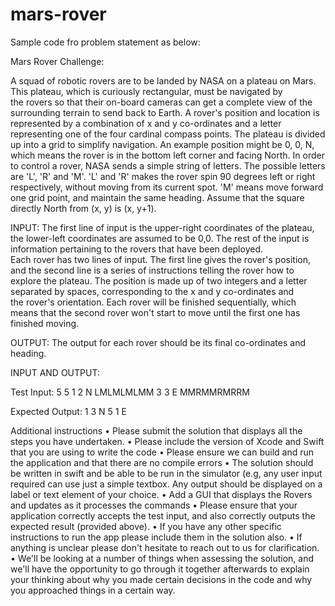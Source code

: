 # mars-rover

Sample code fro problem statement as below:

Mars Rover Challenge: 

A squad of robotic rovers are to be landed by NASA on a plateau on Mars. This plateau, which is curiously rectangular, must be navigated by the rovers so that their on-board cameras can get a complete view of the surrounding terrain to send back to Earth. A rover's position and location is represented by a combination of x and y co-ordinates and a letter representing one of the four cardinal compass points. The plateau is divided up into a grid to simplify navigation. An example position might be 0, 0, N, which means the rover is in the bottom left corner and facing North. In order to control a rover, NASA sends a simple string of letters. The possible letters are 'L', 'R' and 'M'. 'L' and 'R' makes the rover spin 90 degrees left or right respectively, without moving from its current spot. 'M' means move forward one grid point, and maintain the same heading.
Assume that the square directly North from (x, y) is (x, y+1).

INPUT:
The first line of input is the upper-right coordinates of the plateau, the lower-left coordinates are assumed to be 0,0.
The rest of the input is information pertaining to the rovers that have been deployed. Each rover has two lines of input. The first line gives the rover's position, and the second line is a series of instructions telling the rover how to explore the plateau. The position is made up of two integers and a letter separated by spaces, corresponding to the x and y co-ordinates and the rover's orientation.
Each rover will be finished sequentially, which means that the second rover won't start to move until the first one has finished moving.

OUTPUT:
The output for each rover should be its final co-ordinates and heading.

INPUT AND OUTPUT:

Test Input:
5 5
1 2 N
LMLMLMLMM
3 3 E
MMRMMRMRRM

Expected Output:
1 3 N
5 1 E

Additional instructions
	•	Please submit the solution that displays all the steps you have undertaken.
	•	Please include the version of Xcode and Swift that you are using to write the code
	•	Please ensure we can build and run the application and that there are no compile errors
	•	The solution should be written in swift and be able to be run in the simulator (e.g, any user input required can use just a simple textbox. Any output should be displayed on a label or text element of your choice.
	•	Add a GUI that displays the Rovers and updates as it processes the commands
	•	Please ensure that your application correctly accepts the test input, and also correctly outputs the expected result (provided above).
	•	If you have any other specific instructions to run the app please include them in the solution also.
	•	If anything is unclear please don't hesitate to reach out to us for clarification.
	•	We'll be looking at a number of things when assessing the solution, and we'll have the opportunity to go through it together afterwards to explain your thinking about why you made certain decisions in the code and why you approached things in a certain way.
